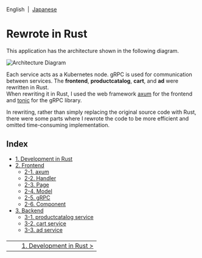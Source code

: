English&nbsp;&nbsp;|&nbsp;&nbsp;[Japanese](../jp/index.md)

# Rewrote in Rust

This application has the architecture shown in the following diagram.

![Architecture Diagram](/docs/img/architecture-diagram.png)

Each service acts as a Kubernetes node. gRPC is used for communication between services.
The **frontend**, **productcatalog**, **cart**, and **ad** were rewritten in Rust.  
When rewriting it in Rust, I used the web framework [axum](https://github.com/tokio-rs/axum) for the frontend and [tonic](https://github.com/hyperium/tonic) for the gRPC library.

In rewriting, rather than simply replacing the original source code with Rust, there were some parts where I rewrote the code to be more efficient and omitted time-consuming implementation.

## Index

- [1. Development in Rust](./1.development/1-0.development.md)
- [2. Frontend](./2.frontend/2-0.frontend.md)
  - [2-1. axum](./2.frontend/2-1.axum.md)
  - [2-2. Handler](./2.frontend/2-2.handler.md)
  - [2-3. Page](./2.frontend/2-3.page.md)
  - [2-4. Model](./2.frontend/2-4.model.md)
  - [2-5. gRPC](./2.frontend/2-5.rpc.md)
  - [2-6. Component](./2.frontend/2-6.component.md)
- [3. Backend](./3.backend/3-0.backend.md)
  - [3-1. productcatalog service](./3.backend/3-1.productcatalog.md)
  - [3-2. cart service](./3.backend/3-2.cart.md)
  - [3-3. ad service](./3.backend/3-3.ad.md)

<table style="width: 90%; margin-top: 20px;">
<tr>
<td style="text-align: left"></td>
<td></td>
<td style="text-align: right"><a href="./1.development/1-0.development.md">1. Development in Rust&nbsp;&gt;</a></td>
</tr>
</table>
